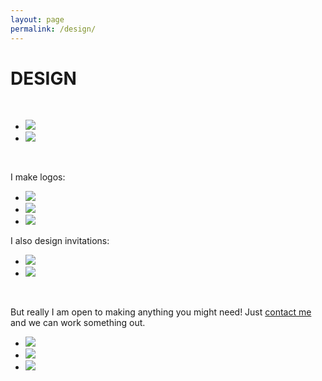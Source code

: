 ```yaml
---
layout: page
permalink: /design/
---
```


<h1 class="page-heading">DESIGN</h1>
<br>
<ul class="pic">
	<li class="exp"><img src="/img/wisc.png" /></li>
	<li class="exp"><img src="/img/brambl.png" /></li>
	
</ul>
<br>

<p>I make logos:</p>

<ul class="pic">
	<li class="thirty"><img src="/img/region.png" /></li>
	<li class="thirty"><img src="/img/mcblogo.png" /></li>
	<li class="thirty"><img src="/img/natca.png" /></li>
</ul>

<p>I also design invitations:</p>

<ul class="pic">
	<li class="exp"><img src="/img/snin.png" /></li>
	<li class="exp"><img src="/img/jin.png" /></li>
</ul>

<p><br /></p>
<p>But really I am open to making anything you might need! Just <a href="mailto:schmeicheldesigns@gmail.com">contact me</a> and we can work something out.</p>

<ul class="pic">
	<li class="thirty"><img src="/img/wrinkle.png" /></li>
	<li class="thirty"><img src="/img/epiph.png" /></li>
	<li class="thirty"><img src="/img/lotf.png" /></li>
</ul>
